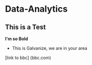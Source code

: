 # Data-Analytics

## This is a Test 

**I'm so Bold**

* This is Galvanize, we are in your area

[link to bbc] (bbc.com)

